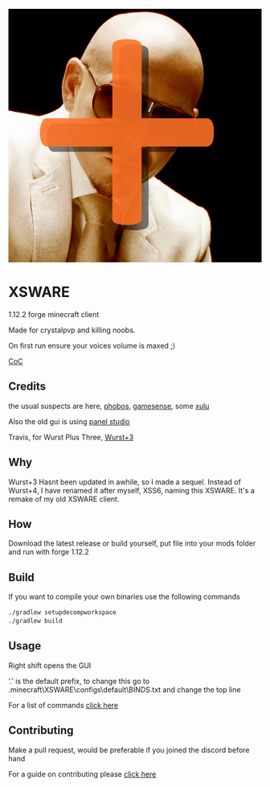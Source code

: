 ![logo](src/main/resources/logo.png)

# XSWARE

1.12.2 forge minecraft client

Made for crystalpvp and killing noobs.

On first run ensure your voices volume is maxed ;)

[CoC](CODE_OF_CONDUCT.md)

## Credits

the usual suspects are here, [phobos](https://github.com/Hqrion/Phobos-1.9.0-BUILDABLE-SRC), [gamesense](https://github.com/IUDevman/gamesense-client), some [xulu](https://github.com/Elementars/Xulu-v1.5.2)

Also the old gui is using [panel studio](https://github.com/lukflug/PanelStudio/)

Travis, for Wurst Plus Three, [Wurst+3](https://github.com/TrvsF/wurst-plus-three/)

## Why

Wurst+3 Hasnt been updated in awhile, so I made a sequel. Instead of Wurst+4, I have renamed it after myself, XSS6, naming this XSWARE. It's a remake of my old XSWARE client.

## How

Download the latest release or build yourself, put file into your mods folder and run with forge 1.12.2

## Build

If you want to compile your own binaries use the following commands


```bash
./gradlew setupdecompworkspace
./gradlew build
```

## Usage

Right shift opens the GUI

'.' is the default prefix, to change this go to .minecraft\XSWARE\configs\default\BINDS.txt and change the top line

For a list of commands [click here](Commands.md)

## Contributing
Make a pull request, would be preferable if you joined the discord before hand

For a guide on contributing please [click here](CONTRIBUTING.md) 
